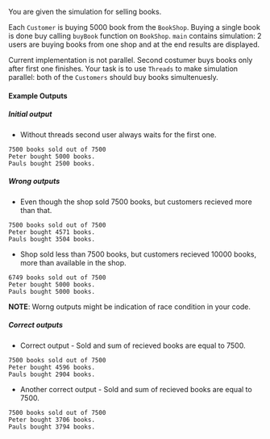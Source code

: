 <p>You are given the simulation for selling books.</p>
<p>Each <code>Customer</code> is buying 5000 book from the <code>BookShop</code>. Buying a single
book is done buy calling <code>buyBook</code> function on <code>BookShop</code>. <code>main</code> contains
simulation: 2 users are buying books from one shop and at the end results
are displayed.</p>
<p>Current implementation is not parallel. Second costumer buys books only 
after first one finishes. Your task is to use <code>Threads</code> to make simulation
parallel: both of the <code>Customers</code> should buy books simultenuesly.</p>
<h4 id="exampleoutputs">Example Outputs</h4>
<h5 id="initialoutput">Initial output</h5>
<ul>
<li>Without threads second user always waits for the first one.</li>
</ul>
<pre><code class="hljs"><span class="hljs-number">7500</span> <span class="hljs-keyword">books </span>sold out of <span class="hljs-number">7500</span>
Peter <span class="hljs-keyword">bought </span><span class="hljs-number">5000</span> <span class="hljs-keyword">books.
</span>Pauls <span class="hljs-keyword">bought </span><span class="hljs-number">2500</span> <span class="hljs-keyword">books.
</span></code></pre>
<h5 id="wrongoutputs">Wrong outputs</h5>
<ul>
<li>Even though the shop sold 7500 books, but customers recieved more than that.</li>
</ul>
<pre><code class="hljs"><span class="hljs-number">7500</span> <span class="hljs-keyword">books </span>sold out of <span class="hljs-number">7500</span>
Peter <span class="hljs-keyword">bought </span><span class="hljs-number">4571</span> <span class="hljs-keyword">books.
</span>Pauls <span class="hljs-keyword">bought </span><span class="hljs-number">3504</span> <span class="hljs-keyword">books.
</span></code></pre>
<ul>
<li>Shop sold less than 7500 books, but customers recieved 10000 books, more than available in the shop.</li>
</ul>
<pre><code class="hljs"><span class="hljs-number">6749</span> <span class="hljs-keyword">books </span>sold out of <span class="hljs-number">7500</span>
Peter <span class="hljs-keyword">bought </span><span class="hljs-number">5000</span> <span class="hljs-keyword">books.
</span>Pauls <span class="hljs-keyword">bought </span><span class="hljs-number">5000</span> <span class="hljs-keyword">books.
</span></code></pre>
<p><strong>NOTE</strong>: Worng outputs might be indication of race condition in your code.</p>
<h5 id="correctoutputs">Correct outputs</h5>
<ul>
<li>Correct output - Sold and sum of recieved books are equal to 7500.</li>
</ul>
<pre><code class="hljs"><span class="hljs-number">7500</span> <span class="hljs-keyword">books </span>sold out of <span class="hljs-number">7500</span>
Peter <span class="hljs-keyword">bought </span><span class="hljs-number">4596</span> <span class="hljs-keyword">books.
</span>Pauls <span class="hljs-keyword">bought </span><span class="hljs-number">2904</span> <span class="hljs-keyword">books.
</span></code></pre>
<ul>
<li>Another correct output - Sold and sum of recieved books are equal to 7500.</li>
</ul>
<pre><code class="hljs"><span class="hljs-number">7500</span> <span class="hljs-keyword">books </span>sold out of <span class="hljs-number">7500</span>
Peter <span class="hljs-keyword">bought </span><span class="hljs-number">3706</span> <span class="hljs-keyword">books.
</span>Pauls <span class="hljs-keyword">bought </span><span class="hljs-number">3794</span> <span class="hljs-keyword">books.
</span></code></pre></div>
</div><!---->
<!---->
</jhi-programming-exercise-instructions><!---->
